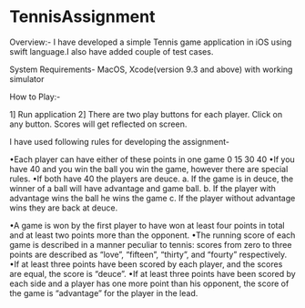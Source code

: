 # TennisAssignment

Overview:-
I have developed a simple Tennis game application in iOS using swift language.I also have added couple of test cases.

System Requirements-
MacOS, Xcode(version 9.3 and above) with working simulator

How to Play:-

1] Run application
2] There are two play buttons for each player. Click on any button. Scores will get reflected on screen.

I have used following rules for developing the assignment-

•Each player can have either of these points in one game 0 15 30 40
•If you have 40 and you win the ball you win the game, however there are special rules.
•If both have 40 the players are deuce.
  a. If the game is in deuce, the winner of a ball will have advantage and game ball.
  b. If the player with advantage wins the ball he wins the game
  c. If the player without advantage wins they are back at deuce.

•A game is won by the first player to have won at least four points in total and at least two points more than the opponent.
•The running score of each game is described in a manner peculiar to tennis: scores from zero to three points are described as “love”, “fifteen”, “thirty”, and “fourty” respectively.
•If at least three points have been scored by each player, and the scores are equal, the score is “deuce”.
•If at least three points have been scored by each side and a player has one more point than his opponent, the score of the game is “advantage” for the player in the lead.
